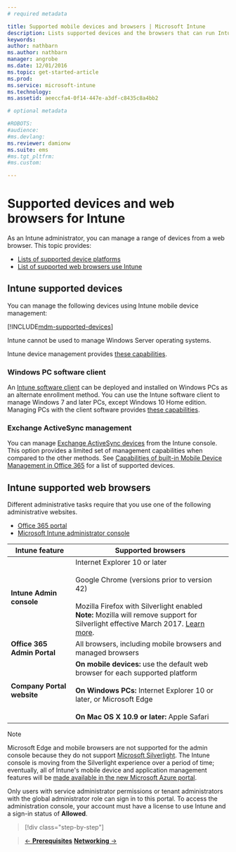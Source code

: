 ```yaml
---
# required metadata

title: Supported mobile devices and browsers | Microsoft Intune
description: Lists supported devices and the browsers that can run Intune
keywords:
author: nathbarn
ms.author: nathbarn
manager: angrobe
ms.date: 12/01/2016
ms.topic: get-started-article
ms.prod:
ms.service: microsoft-intune
ms.technology:
ms.assetid: aeeccfa4-0f14-447e-a3df-c8435c8a4bb2

# optional metadata

#ROBOTS:
#audience:
#ms.devlang:
ms.reviewer: damionw
ms.suite: ems
#ms.tgt_pltfrm:
#ms.custom:

---
```


# Supported devices and web browsers for Intune

As an Intune administrator, you can manage a range of devices from a web browser. This topic provides:

- [Lists of supported device platforms](#intune-supported-devices)
- [List of supported web browsers use Intune](#intune-supported-web-browsers)

## Intune supported devices

You can manage the following devices using Intune mobile device management:

[!INCLUDE[mdm-supported-devices](../includes/mdm-supported-devices.md)]

Intune cannot be used to manage Windows Server operating systems.

Intune device management provides [these capabilities](mobile-device-management-capabilities-in-microsoft-intune.md).

### Windows PC software client

An [Intune software client](/intune/deploy-use/manage-windows-pcs-with-microsoft-intune) can be deployed and installed on Windows PCs as an alternate enrollment method. You can use the Intune software client to manage Windows 7 and later PCs, except Windows 10 Home edition. Managing PCs with the client software provides [these capabilities](windows-pc-management-capabilities-in-microsoft-intune.md).

### Exchange ActiveSync management

You can manage [Exchange ActiveSync devices](/intune/deploy-use/mobile-device-management-with-exchange-activesync-and-microsoft-intune) from the Intune console. This option provides a limited set of management capabilities when compared to the other methods. See [Capabilities of built-in Mobile Device Management in Office 365](https://support.office.com/article/Capabilities-of-built-in-Mobile-Device-Management-for-Office-365-a1da44e5-7475-4992-be91-9ccec25905b0) for a list of supported devices.

## Intune supported web browsers

Different administrative tasks require that you use one of the following administrative websites.

- [Office 365 portal](http://go.microsoft.com/fwlink/p/?LinkId=698854)
- [Microsoft Intune administrator console](https://admin.manage.microsoft.com/)

|Intune feature |Supported browsers|
|---------|---------|
|**Intune Admin console**     |  Internet Explorer 10 or later<br /><br />Google Chrome (versions prior to version 42)<br /><br />Mozilla Firefox with Silverlight enabled<br />**Note:** Mozilla will remove support for Silverlight effective March 2017. [Learn more](https://go.microsoft.com/fwlink/?linkid=836872). |
|**Office 365 Admin Portal**     |All browsers, including mobile browsers and managed browsers  |
|**Company Portal website**     |**On mobile devices:** use the default web browser for each supported platform   <br /><br />**On Windows PCs:** Internet Explorer 10 or later, or Microsoft Edge<br /><br />**On Mac OS X 10.9 or later:** Apple Safari    |

> [!Note]
> Microsoft Edge and mobile browsers are not supported for the admin console because they do not support [Microsoft Silverlight](https://msdn.microsoft.com/en-us/library/cc838158(v=vs.95).aspx). The Intune console is moving from the Silverlight experience over a period of time; eventually, all of Intune's mobile device and application management features will be [made available in the new Microsoft Azure portal](https://blogs.technet.microsoft.com/enterprisemobility/2015/11/17/enhancing-managed-mobile-productivity/).


Only users with service administrator permissions or tenant administrators with the global administrator role can sign in to this portal. To access the administration console, your account must have a license to use Intune and a sign-in status of **Allowed**.
>[!div class="step-by-step"]

>[&larr; **Prerequisites**](what-to-know-before-you-start-microsoft-intune.md)     [**Networking** &rarr;](network-bandwidth-use.md)  
